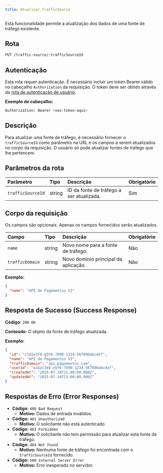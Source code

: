 ```yaml
---
title: Atualizar TrafficSource
---
```


Esta funcionalidade permite a atualização dos dados de uma fonte de tráfego existente.

## Rota

```bash
PUT /traffic-source/:trafficSourceId
```

## Autenticação

Esta rota requer autenticação. É necessário incluir um token Bearer válido no cabeçalho `Authorization` da requisição. O token deve ser obtido através da [rota de autenticação de usuário](/user/authuser/).

**Exemplo de cabeçalho:**

```bash
Authorization: Bearer <seu-token-aqui>
```

## Descrição

Para atualizar uma fonte de tráfego, é necessário fornecer o `trafficSourceId` como parâmetro na URL e os campos a serem atualizados no corpo da requisição. O usuário só pode atualizar fontes de tráfego que lhe pertencem.

## Parâmetros da rota

| Parâmetro         | Tipo   | Descrição                                | Obrigatório |
| :---------------- | :----- | :--------------------------------------- | :---------- |
| `trafficSourceId` | string | ID da fonte de tráfego a ser atualizada. | Sim         |

## Corpo da requisição

Os campos são opcionais. Apenas os campos fornecidos serão atualizados.

| Campo           | Tipo   | Descrição                            | Obrigatório |
| :-------------- | :----- | :----------------------------------- | :---------- |
| `name`          | string | Novo nome para a fonte de tráfego.   | Não         |
| `trafficDomain` | string | Novo domínio principal da aplicação. | Não         |

**Exemplo:**

```json
{
  "name": "API de Pagamentos V2"
}
```

## Resposta de Sucesso (Success Response)

**Código:** `200 OK`

**Conteúdo:** O objeto da fonte de tráfego atualizada.

**Exemplo:**

```json
{
  "id": "c1d2e3f4-g5h6-7890-1234-567890abcdef",
  "name": "API de Pagamentos V2",
  "trafficDomain": "api.pagamentos.com",
  "userId": "a1b2c3d4-e5f6-7890-1234-567890abcdef",
  "createdAt": "2025-07-10T11:00:00.000Z",
  "updatedAt": "2025-07-10T13:00:00.000Z"
}
```

## Respostas de Erro (Error Responses)

- **Código:** `400 Bad Request`
  - **Motivo:** Dados de entrada inválidos.
- **Código:** `401 Unauthorized`
  - **Motivo:** O solicitante não está autenticado.
- **Código:** `403 Forbidden`
  - **Motivo:** O solicitante não tem permissão para atualizar esta fonte de tráfego.
- **Código:** `404 Not Found`
  - **Motivo:** Nenhuma fonte de tráfego foi encontrada com o `trafficSourceId` fornecido.
- **Código:** `500 Internal Server Error`
  - **Motivo:** Erro inesperado no servidor.
